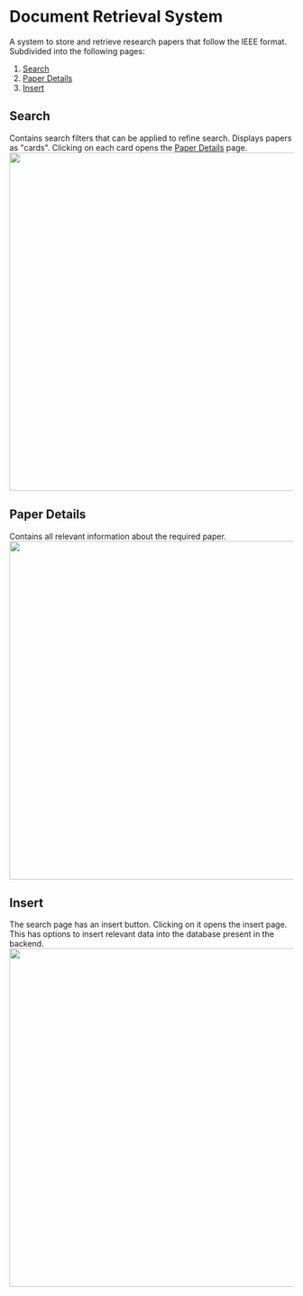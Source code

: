 # Document Retrieval System
A system to store and retrieve research papers that follow the IEEE format.  
Subdivided into the following pages:
1) [Search](https://github.com/akilkarthikeyan/document-retrieval-system/blob/master/README.md#search)
2) [Paper Details](https://github.com/akilkarthikeyan/document-retrieval-system/blob/master/README.md#paper-details)
3) [Insert](https://github.com/akilkarthikeyan/document-retrieval-system/blob/master/README.md#insert)  
## Search  
Contains search filters that can be applied to refine search. Displays papers as "cards". Clicking on each card opens the [Paper Details](https://github.com/akilkarthikeyan/document-retrieval-system/blob/master/README.md#paper-details) page.
<img src="https://user-images.githubusercontent.com/76770419/184541600-a5a9ae7e-a329-4184-82ce-7d256e83bde4.png" width="600">
## Paper Details
Contains all relevant information about the required paper.
<img src= "https://user-images.githubusercontent.com/76770419/184542004-c724c09e-e710-40c3-ae1b-4acad42628d9.png" width="600">
## Insert
The search page has an insert button. Clicking on it opens the insert page. This has options to insert relevant data into the database present in the backend.
<img src="https://user-images.githubusercontent.com/76770419/184541777-98f9093d-ba12-4680-98e3-42e98889ffd3.png" width="600">

